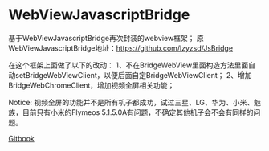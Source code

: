 # WebViewJavascriptBridge
基于WebViewJavascriptBridge再次封装的webview框架；
原WebViewJavascriptBridge地址：https://github.com/lzyzsd/JsBridge

在这个框架上面做了以下的改动：
1、不在BridgeWebView里面构造方法里面自动setBridgeWebViewClient，以便后面自定BridgeWebViewClient；
2、增加BridgeWebChromeClient，增加视频全屏相关功能；

Notice:
视频全屏的功能并不是所有机子都成功，试过三星、LG、华为、小米、魅族，目前只有小米的Flymeos 5.1.5.0A有问题，不确定其他机子会不会有同样的问题。

[Gitbook](https://www.gitbook.com/book/zhiqiang9207/webviewjavascriptbridge/details)
